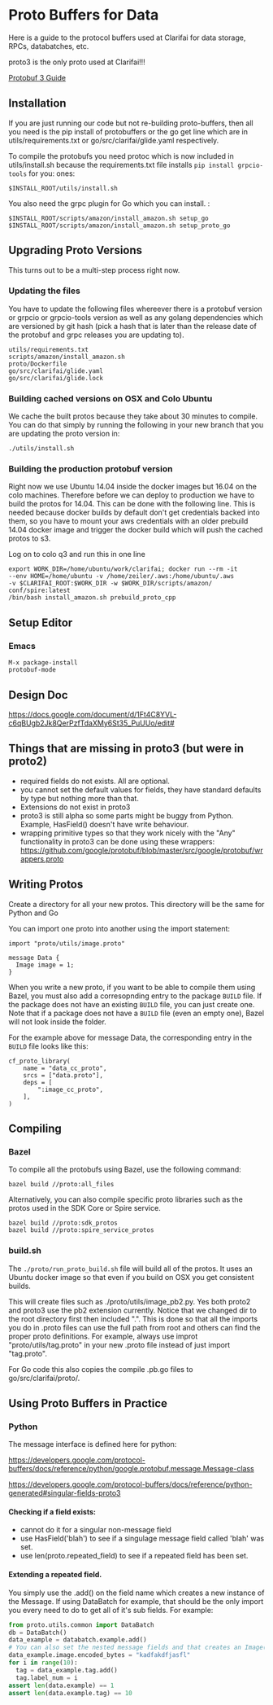 # Proto Buffers for Data

Here is a guide to the protocol buffers used at Clarifai for data storage, RPCs, databatches, etc.

proto3 is the only proto used at Clarifai!!!

[Protobuf 3 Guide](https://developers.google.com/protocol-buffers/docs/proto3#oneof)


## Installation
If you are just running our code but not re-building proto-buffers, then all you need is the pip
install of protobuffers or the go get line which are in utils/requirements.txt or
go/src/clarifai/glide.yaml respectively.

To compile the protobufs you need protoc which is now included in utils/install.sh because the
requirements.txt file installs `pip install grpcio-tools` for you:
ones:
```
$INSTALL_ROOT/utils/install.sh
```

You also need the grpc plugin for Go which you can install. :
```
$INSTALL_ROOT/scripts/amazon/install_amazon.sh setup_go
$INSTALL_ROOT/scripts/amazon/install_amazon.sh setup_proto_go
```

## Upgrading Proto Versions
This turns out to be a multi-step process right now.

### Updating the files
You have to update the following files whereever there is a protobuf
version or grpcio or grpcio-tools version as well as any golang
dependencies which are versioned by git hash (pick a hash that is
later than the release date of the protobuf and grpc releases you are
updating to).

```
utils/requirements.txt
scripts/amazon/install_amazon.sh
proto/Dockerfile
go/src/clarifai/glide.yaml
go/src/clarifai/glide.lock
```

### Building cached versions on OSX and Colo Ubuntu
We cache the built protos because they take about 30 minutes to
compile. You can do that simply by running the following in your new
branch that you are updating the proto version in:

```
./utils/install.sh
```

### Building the production protobuf version
Right now we use Ubuntu 14.04 inside the docker images but 16.04 on
the colo machines. Therefore before we can deploy to production we
have to build the protos for 14.04. This can be done with the
following line. This is needed because docker builds by default don't
get credentials backed into them, so you have to mount your aws
credentials with an older prebuild 14.04 docker image and trigger the
docker build which will push the cached protos to s3.

Log on to colo q3 and run this in one line
```
export WORK_DIR=/home/ubuntu/work/clarifai; docker run --rm -it
--env HOME=/home/ubuntu -v /home/zeiler/.aws:/home/ubuntu/.aws
-v $CLARIFAI_ROOT:$WORK_DIR -w $WORK_DIR/scripts/amazon/ conf/spire:latest
/bin/bash install_amazon.sh prebuild_proto_cpp
```

## Setup Editor
### Emacs
```
M-x package-install
protobuf-mode
```

## Design Doc

https://docs.google.com/document/d/1Ft4C8YVL-c6qBUgb2Jk8QerPzfTdaXMy6St35_PuUUo/edit#

## Things that are missing in proto3 (but were in proto2)
- required fields do not exists. All are optional.
- you cannot set the default values for fields, they have standard defaults by type but nothing more
than that.
- Extensions do not exist in proto3
- proto3 is still alpha so some parts might be buggy from Python. Example, HasField() doesn't have write behaviour.
 - wrapping primitive types so that they work nicely with the "Any" functionality in proto3 can be
 done using these wrappers: https://github.com/google/protobuf/blob/master/src/google/protobuf/wrappers.proto

## Writing Protos
Create a directory for all your new protos. This directory will be the same for Python and Go

You can import one proto into another using the import statement:
```
import "proto/utils/image.proto"

message Data {
  Image image = 1;
}
```

When you write a new proto, if you want to be able to compile them using Bazel, you must also add a corresopnding entry to the package `BUILD` file. If the package does not have an existing `BUILD` file, you can just create one. Note that if a package does not have a `BUILD` file (even an empty one), Bazel will not look inside the folder.

For the example above for message Data, the corresponding entry in the `BUILD` file looks like this:
```
cf_proto_library(
    name = "data_cc_proto",
    srcs = ["data.proto"],
    deps = [
        ":image_cc_proto",
    ],
)
```

## Compiling

### Bazel
To compile all the protobufs using Bazel, use the following command:
```
bazel build //proto:all_files
```
Alternatively, you can also compile specific proto libraries such as the protos used in the SDK Core or Spire service.
```
bazel build //proto:sdk_protos
bazel build //proto:spire_service_protos
```

### build.sh
The `./proto/run_proto_build.sh` file will build all of the protos. It uses an Ubuntu docker image so that even if you
build on OSX you get consistent builds.

This will create files such as ./proto/utils/image_pb2.py. Yes both proto2 and proto3 use the pb2
extension currently. Notice that we changed dir to the root directory first then included ".". This
is done so that all the imports you do in .proto files can use the full path from root and others
can find the proper proto definitions. For example, always use improt "proto/utils/tag.proto" in
your new .proto file instead of just import "tag.proto".

For Go code this also copies the compile .pb.go files to go/src/clarifai/proto/.


## Using Proto Buffers in Practice
### Python
The message interface is defined here for python:

https://developers.google.com/protocol-buffers/docs/reference/python/google.protobuf.message.Message-class

https://developers.google.com/protocol-buffers/docs/reference/python-generated#singular-fields-proto3

#### Checking if a field exists:
 - cannot do it for a singular non-message field
 - use HasField('blah') to see if a singulage message field called 'blah' was set.
 - use len(proto.repeated_field) to see if a repeated field has been set.


#### Extending a repeated field.

You simply use the .add() on the field name which creates a new instance of the Message. If using
DataBatch for example, that should be the only import you every need to do to get all of it's sub
fields. For example:
```python
from proto.utils.common import DataBatch
db = DataBatch()
data_example = databatch.example.add()
# You can also set the nested message fields and that creates an Image() without having to import.
data_example.image.encoded_bytes = "kadfakdfjasfl"
for i in range(10):
  tag = data_example.tag.add()
  tag.label_num = i
assert len(data.example) == 1
assert len(data.example.tag) == 10
```
